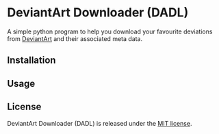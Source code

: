 # DeviantArt Downloader (DADL)

A simple python program to help you download your favourite deviations from
[DeviantArt](http://www.deviantart.com) and their associated meta data.

## Installation

## Usage

## License

DeviantArt Downloader (DADL) is released under the [MIT license](LICENSE.md).
